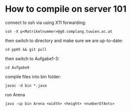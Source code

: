 # How to compile on server 101

connect to ssh via using X11 forwarding:
```
ssh -X p<Matrikelnummer>@g0.complang.tuwien.ac.at
```

then switch to directory and make sure we are up-to-date:
```
cd ppH5 && git pull
```

then switch to Aufgabe1-3:
```
cd Aufgabe9
```

compile files into bin folder:
```
javac -d bin *.java
```

run Arena
```
java -cp bin Arena <width> <height> <numberOfAnts>
```



